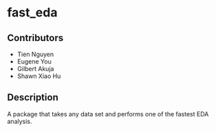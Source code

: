 # fast_eda

## Contributors

- Tien Nguyen
- Eugene You
- Gilbert Akuja
- Shawn Xiao Hu

## Description 

A package that takes any data set and performs one of the fastest EDA analysis.

## 

## 
